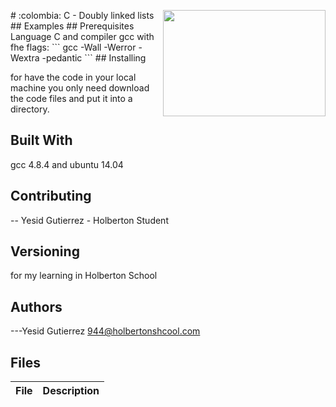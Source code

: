 <p>
<img width="260" height="170" src="https://davidjohncoleman.com/wp-djc/wp-content/uploads/2017/06/HBTN-Borderless-CMYK-Logo-Vertical-Color-Black@1200ppi-300x236.png" align="right" >
</p>
# :colombia: C - Doubly linked lists                                            
## Examples                                                                     
## Prerequisites                                                                
Language C and compiler gcc with fhe flags:                                     
```                                                                             
gcc -Wall -Werror -Wextra -pedantic                                             
```                                                                             
## Installing                                                                   
                                                                                
for have the code in your local machine you only need download the code files and put it into a directory.
## Built With                                                                   
                                                                                
gcc 4.8.4 and ubuntu 14.04                                                      
                                                                                
## Contributing                                                                 
                                                                                
-- Yesid Gutierrez - Holberton Student                                          
                                                                                
## Versioning                                                                   
for my learning in Holberton School                                             
                                                                                
## Authors                                                                      
                                                                                
---Yesid Gutierrez  944@holbertonshcool.com                                     
                                                                                
## Files                                                                        
                                                                                
|              File                |               Description                  |
| ---------------------------------| ------------------------------------------ |
